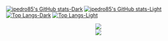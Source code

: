 [![jpedro85's GitHub stats-Dark](https://github-readme-stats.vercel.app/api?username=jpedro85&show_icons=true&theme=radical#gh-dark-mode-only)](https://github.com/anuraghazra/github-readme-stats#gh-dark-mode-only)
[![jpedro85's GitHub stats-Light](https://github-readme-stats.vercel.app/api?username=jpedro85&show_icons=true&theme=default#gh-light-mode-only)](https://github.com/anuraghazra/github-readme-stats#gh-light-mode-only)
[![Top Langs-Dark](https://github-readme-stats.vercel.app/api/top-langs/?username=jpedro85&layout=compact&theme=radical#gh-dark-mode-only)](https://github.com/anuraghazra/github-readme-stats#gh-dark-mode-only)
[![Top Langs-Light](https://github-readme-stats.vercel.app/api/top-langs/?username=jpedro85&layout=compact&theme=default#gh-light-mode-only)](https://github.com/anuraghazra/github-readme-stats#gh-light-mode-only)




<div align="center">
<picture>
<source 
  srcset="https://github-readme-stats.vercel.app/api?username=jpedro85&show_icons=true&theme=dark"
  media="(prefers-color-scheme: dark)"
/>
<source
  srcset="https://github-readme-stats.vercel.app/api?username=jpedro85&show_icons=true"
  media="(prefers-color-scheme: light), (prefers-color-scheme: no-preference)"
/>
<img src="https://github-readme-stats.vercel.app/api?username=jpedro85&show_icons=true" />
</picture>
<br>
<picture>
<source 
  srcset="https://github-readme-stats.vercel.app/api/top-langs/?username=jpedro85&layout=compact&theme=dark"
  media="(prefers-color-scheme: dark)"
/>
<source
  srcset="https://github-readme-stats.vercel.app/api/top-langs/?username=jpedro85&layout=compact&theme=dark"
  media="(prefers-color-scheme: light), (prefers-color-scheme: no-preference)"
/>
<img src="https://github-readme-stats.vercel.app/api/top-langs/?username=jpedro85&layout=compact&theme=dark" />
</picture>
</div>
